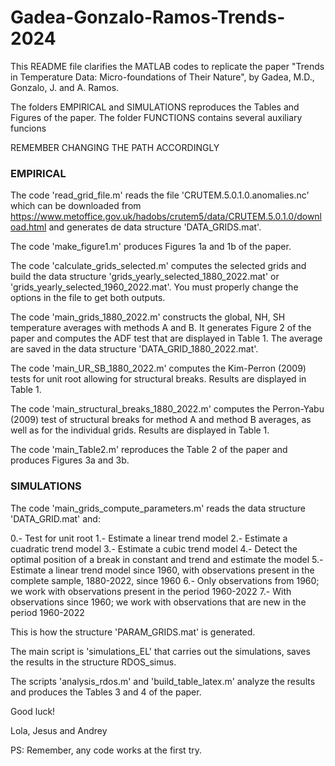 # Gadea-Gonzalo-Ramos-Trends-2024

This README file clarifies the MATLAB codes to replicate the paper "Trends in Temperature Data: Micro-foundations of Their Nature", by Gadea, M.D., Gonzalo, J. and A. Ramos.

The folders EMPIRICAL and SIMULATIONS reproduces the Tables and Figures of the paper. The folder FUNCTIONS contains several auxiliary funcions

REMEMBER CHANGING THE PATH ACCORDINGLY

### EMPIRICAL 

The code 'read_grid_file.m' reads the file 'CRUTEM.5.0.1.0.anomalies.nc' which can be downloaded from https://www.metoffice.gov.uk/hadobs/crutem5/data/CRUTEM.5.0.1.0/download.html and generates de data structure 'DATA_GRIDS.mat'.

The code 'make_figure1.m' produces Figures 1a and 1b of the paper.

The code 'calculate_grids_selected.m' computes the selected grids and build the data structure 'grids_yearly_selected_1880_2022.mat' or 'grids_yearly_selected_1960_2022.mat'. You must properly change the options in the file to get both outputs.

The code 'main_grids_1880_2022.m' constructs the global, NH, SH temperature averages with methods A and B. It generates Figure 2 of the paper and computes the ADF test that are displayed in Table 1. The average are saved in the data structure 'DATA_GRID_1880_2022.mat'.

The code 'main_UR_SB_1880_2022.m' computes the Kim-Perron (2009) tests for unit root allowing for structural breaks. Results are displayed in Table 1.

The code 'main_structural_breaks_1880_2022.m' computes the Perron-Yabu (2009) test of structural breaks for method A and method B averages, as well as for the individual grids. Results are displayed in Table 1.

The code 'main_Table2.m' reproduces the Table 2 of the paper and produces Figures 3a and 3b.

### SIMULATIONS

The code 'main_grids_compute_parameters.m' reads the data structure 'DATA_GRID.mat' and:

0.- Test for unit root
1.- Estimate a linear trend model
2.- Estimate a cuadratic trend model
3.- Estimate a cubic trend model
4.- Detect the optimal position of a break in constant and trend and estimate the model
5.- Estimate a linear trend model since 1960, with observations present in the complete sample, 1880-2022, since 1960
6.- Only observations from 1960; we work with observations present in the period 1960-2022
7.- With observations since 1960; we work with observations that are new in the period 1960-2022

This is how the structure 'PARAM_GRIDS.mat' is generated.

The main script is 'simulations_EL' that carries out the simulations, saves the results in the structure RDOS_simus.

The scripts 'analysis_rdos.m' and 'build_table_latex.m' analyze the results and produces the Tables 3 and 4 of the paper.

Good luck!

Lola, Jesus and Andrey

PS: Remember, any code works at the first try.
